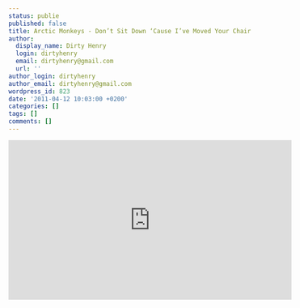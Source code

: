 ```yaml
---
status: publie
published: false
title: Arctic Monkeys - Don’t Sit Down ‘Cause I’ve Moved Your Chair
author:
  display_name: Dirty Henry
  login: dirtyhenry
  email: dirtyhenry@gmail.com
  url: ''
author_login: dirtyhenry
author_email: dirtyhenry@gmail.com
wordpress_id: 823
date: '2011-04-12 10:03:00 +0200'
categories: []
tags: []
comments: []
---
```

<iframe width="560" height="315" src="http://www.youtube.com/embed/h1vYbHHhqYE" frameborder="0" allowfullscreen></iframe>
